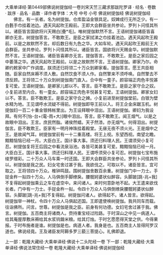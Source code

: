 大乘单译经·第0449部佛说树提伽经一卷刘宋天竺三藏求那跋陀罗译
· 经名 · 卷数 · 跋序
· 品名 · 品数 · 译作者字体：大号 中号 小号
佛说树提伽经
佛说树提伽经
　　佛言。有一长者。名为树提伽。仓库盈溢金银具足。奴婢成行无所乏少。有一白氎手巾挂着池边。遇天风起吹王殿前。王即大会群臣坐共参论。罗列卜问怪其所以。诸臣皆言国欲将兴天赐白[疊*毛]。唯树提伽默然不言。王语树提伽诸臣皆喜卿亦无言。树提伽答言。不敢欺王。是臣之家拭涕之巾挂着池边。遇天风起吹王殿前。以是之故默然不言。却后数日有九色之华。大如车轮。遇天风起吹王殿前王大会群臣。坐共参论。罗列卜问怪其所以。诸臣皆言。国欲将兴天赐金华。树提伽默然不言。王语树提伽。诸臣皆喜卿亦无言。提伽答言。不敢欺王。是臣之家后园之中萎落之华。遇天风起吹王殿前。以是之故默然不言。王语树提伽。卿家乃尔。命卿约敕家中广作调度。朕须还归将领二十万众到卿家看。提伽答言。愿王共臣相随。臣家自然床褥不须人敷。自然饮食不须人作。自然擎来不须呼唤。自然擎去不须反顾。王将领二十万众到树提伽南门直入。合中有一童子。颜容端正肉色丰悦甚复可爱。王语树提伽。是卿家儿郎以不。答言。臣不敢欺王。是臣之家守合之奴。小复前进至内合。有一童女。颜容端正肉色丰悦甚复可爱。王语树提伽。卿家女妇以不。答言。臣不敢欺王。是臣之家守合之婢。小复前进至树提伽堂前。白银为壁水精为地。王见谓呼水流疑不得前。树提伽即导王前以入。将王企金床踞玉机。树提伽妇一百二十重金银帏帐里出。为王设拜眼中泪出。王语树提伽。卿妇为我设拜。有何不[怡-台+(電-雨+大)]眼中泪出。答言。臣不敢欺王。闻王烟气。以是之故眼中泪出。王言。庶民然脂。诸侯然蜡。天子然漆。亦无烟气。何得泪出。树提伽言。臣不敢欺王。臣家有一明月神珠挂着殿堂。无昼无夜不须火光。王是烟中之王。是故闻气耳。树提伽堂前有一十二重高楼。将王上视。东望西视。南望北瞻。黯黯恼恼已经一月。大臣白王。国计事大事。须还归料理人民。王谓须臾小复可忍。树提伽复将王后园之中看流泉浴池。各皆可美甚复可爱。黯黯恼恼已经一月。大臣白王。国计事大事。须还归料理人民。王谓呼须臾小复可忍。树提伽七宝布施绫罗缯彩。二十万众人马车乘一时还国。王即大会群臣共坐参论。罗列卜问怪其所以。树提伽是我之民。妇女宅舍过甚于我。我欲伐之。可取以不。诸臣皆言。宜可取之。王将领四十万众。椎钟鸣鼓。围树提伽舍数百余重。树提伽门中一力士。手捉金杵一拟四十万众。人马俱倒手脚缭戾。腰髋妸婆状似醉容。头脚跛[跳-兆+我]不复得起树提伽乘云之车在虚空中。来问诸人。来时何意卧地不起。大王遣来欲伐长者。门中有一力士。手捉金杵一拟。令四十万众人马俱倒缭戾腰髋妸婆状似醉容。头脚跛[跳-兆+我]不复得起。树提伽问诸人。欲得起不。诸人皆言。欲得起。树提伽举一神杖。令四十万众人马俱起还国。王即遣使唤树提伽。我共同车而载。往诣佛所。问言。世尊。树提伽是我之臣。前身有何功德。女妇宅舍过甚于我。佛言。树提伽。五百商主将诸商人。赍持重宝经过险路。于时深山之中见一病道人。给其庵屋厚敷床褥给其水浆钨錥米粮。给其灯烛。于时乞愿愿得天堂之供。今得果报。于时布施者是谁。树提伽是也。病道人者。我身是也。五百商主人皆得阿罗汉道也。佛说经竟。王及诸臣发阿耨多罗三藐三菩提心。礼佛即退。

上一部：乾隆大藏经·大乘单译经·佛说十二头陀经一卷
下一部：乾隆大藏经·大乘单译经·佛说法常住经一卷
乾隆大藏经·大乘单译经·佛说树提伽经